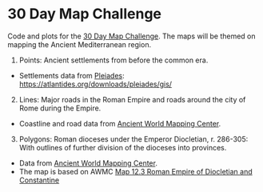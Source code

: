 # 30 Day Map Challenge

<!-- badges: start -->
<!-- badges: end -->

Code and plots for the [30 Day Map Challenge](https://30daymapchallenge.com). The maps will be themed on mapping the Ancient Mediterranean region.

1. Points: Ancient settlements from before the common era.
  - Settlements data from [Pleiades](https://pleiades.stoa.org): https://atlantides.org/downloads/pleiades/gis/
2. Lines: Major roads in the Roman Empire and roads around the city of Rome during the Empire.
  - Coastline and road data from [Ancient World Mapping Center](https://github.com/AWMC/geodata).
3. Polygons: Roman dioceses under the Emperor Diocletian, r. 286-305: With outlines of further division of the dioceses into provinces.
  - Data from [Ancient World Mapping Center](https://github.com/AWMC/geodata).
  - The map is based on AWMC [Map 12.3 Roman Empire of Diocletian and Constantine](http://awmc.unc.edu/wordpress/wp-content/uploads/2012/09/12-3_Roman_Empire_of_Diocletian_and_Constantine.pdf)
